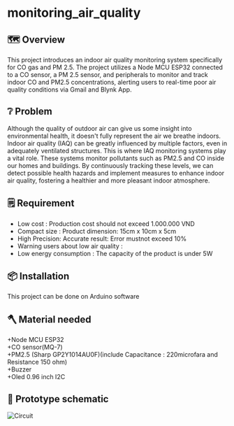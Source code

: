 # monitoring_air_quality
## 🗺️ Overview
This project introduces an indoor air quality monitoring system specifically for CO gas and PM 2.5. The project utilizes a Node MCU ESP32 connected to a CO sensor, a PM 2.5 sensor, and peripherals to monitor and track indoor CO and PM2.5 concentrations, alerting users to real-time poor air quality conditions via Gmail and Blynk App. 
## ❔ Problem 
Although the quality of outdoor air can give us some insight into environmental health, it doesn't fully represent the air we breathe indoors. Indoor air quality (IAQ) can be greatly influenced by multiple factors, even in adequately ventilated structures. This is where IAQ monitoring systems play a vital role. These systems monitor pollutants such as PM2.5 and CO inside our homes and buildings. By continuously tracking these levels, we can detect possible health hazards and implement measures to enhance indoor air quality, fostering a healthier and more pleasant indoor atmosphere. 
## 🗒️ Requirement 
- Low cost : Production cost should not exceed 1.000.000 VND
- Compact size : Product dimension: 15cm x 10cm x 5cm
- High Precision: Accurate result: Error mustnot exceed 10%
- Warning users about low air quality : 
- Low energy consumption : The capacity of the product is under 5W 
## 📦 Installation 
This project can be done on Arduino software
## 🪓 Material needed
+Node MCU ESP32    
+CO sensor(MQ-7)    
+PM2.5 (Sharp GP2Y1014AU0F)(include Capacitance : 220microfara and Resistance 150 ohm)    
+Buzzer     
+Oled 0.96 inch I2C 
## 🚀 Prototype schematic
![Circuit](https://github.com/HourseNguyen/monitoring_air_quality/assets/135302509/c35d3406-2e7b-4b94-a89d-fa0232eadddc)

